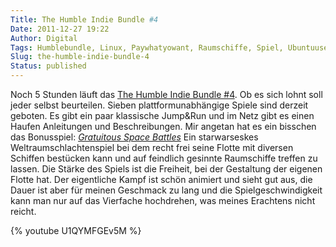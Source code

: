 ```yaml
---
Title: The Humble Indie Bundle #4
Date: 2011-12-27 19:22
Author: Digital
Tags: Humblebundle, Linux, Paywhatyowant, Raumschiffe, Spiel, UbuntuusersPlanet
Slug: the-humble-indie-bundle-4
Status: published
---
```


Noch 5 Stunden läuft das [The Humble Indie Bundle #4](http://www.humblebundle.com/).
Ob es sich lohnt soll jeder selbst beurteilen. 
Sieben plattformunabhängige Spiele sind derzeit geboten.
Es gibt ein paar klassische Jump&Run und im Netz gibt es einen Haufen
Anleitungen und Beschreibungen. Mir angetan hat es ein bisschen das
Bonusspiel: *[Gratuitous Space Battles](http://positech.co.uk/gratuitousspacebattles/)*
Ein starwarseskes Weltraumschlachtenspiel bei dem recht frei seine Flotte
mit diversen Schiffen bestücken kann und auf feindlich gesinnte
Raumschiffe treffen zu lassen.
Die Stärke des Spiels ist die Freiheit, bei der Gestaltung der eigenen Flotte hat.
Der eigentliche Kampf ist schön animiert und sieht gut aus, die Dauer ist aber für meinen
Geschmack zu lang und die Spielgeschwindigkeit kann man nur auf das
Vierfache hochdrehen, was meines Erachtens nicht reicht.

{% youtube U1QYMFGEv5M %}
